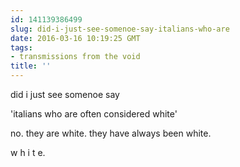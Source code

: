```yaml
---
id: 141139386499
slug: did-i-just-see-somenoe-say-italians-who-are
date: 2016-03-16 10:19:25 GMT
tags:
- transmissions from the void
title: ''
---
```


did i just see somenoe say

'italians who are often considered white'

no. they are white. they have always been white. 

w h i t e.